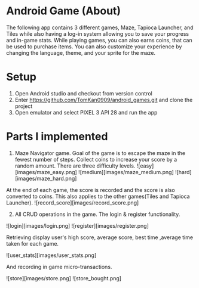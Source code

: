 # Android Game (About)
The following app contains 3 different games, Maze, Tapioca Launcher, and Tiles while
also having a log-in system allowing you to save your progress and in-game stats.
While playing games, you can also earns coins, that can be used to purchase items.
You can also customize your experience by changing the language, theme, and your sprite for the maze.

# Setup 

1. Open Android studio and checkout from version control 
2. Enter https://github.com/TomKan0909/android_games.git and clone the project
3. Open emulator and select PIXEL 3 API 28 and run the app 

# Parts I implemented 

1. Maze Navigator game. Goal of the game is to escape the maze in the fewest number of steps.
Collect coins to increase your score by a random amount. There are three difficulty levels.
![easy][images/maze_easy.png] ![medium][images/maze_medium.png] ![hard][images/maze_hard.png]

At the end of each game, the score is recorded and the score is also converted to coins. This also
applies to the other games(Tiles and Tapioca Launcher).
![record_score][images/record_score.png]

2. All CRUD operations in the game. The login & register functionality. 

![login][images/login.png] ![register][images/register.png]

Retrieving display user's high score, average score, best time ,average time taken for each game.

![user_stats][images/user_stats.png]

And recording in game micro-transactions.

![store][images/store.png] ![store_bought.png]












